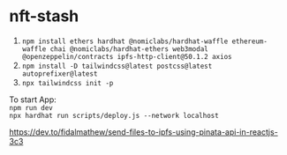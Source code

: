 # nft-stash
1. `npm install ethers hardhat @nomiclabs/hardhat-waffle ethereum-waffle chai @nomiclabs/hardhat-ethers web3modal @openzeppelin/contracts ipfs-http-client@50.1.2 axios` </br>
2. `npm install -D tailwindcss@latest postcss@latest autoprefixer@latest` </br>
3. `npx tailwindcss init -p`


To start App: </br>
`npm run dev` </br>
`npx hardhat run scripts/deploy.js --network localhost`

https://dev.to/fidalmathew/send-files-to-ipfs-using-pinata-api-in-reactjs-3c3
